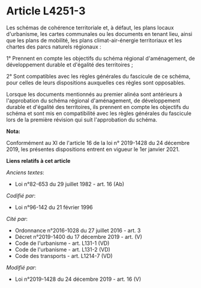 # Article L4251-3

Les schémas de cohérence territoriale et, à défaut, les plans locaux d'urbanisme, les cartes communales ou les documents en
tenant lieu, ainsi que les   plans de mobilité, les plans climat-air-énergie territoriaux et les chartes des parcs naturels
régionaux : 

1° Prennent en compte les objectifs du schéma régional d'aménagement, de développement durable et d'égalité des
territoires ; 

2° Sont compatibles avec les règles générales du fascicule de ce schéma, pour celles de leurs dispositions auxquelles ces
règles sont opposables. 

Lorsque les documents mentionnés au premier alinéa sont antérieurs à l'approbation du schéma régional d'aménagement, de
développement durable et d'égalité des territoires, ils prennent en compte les objectifs du schéma et sont mis en
compatibilité avec les règles générales du fascicule lors de la première révision qui suit l'approbation du schéma.

**Nota:**

Conformément au XI de l'article 16 de la loi n° 2019-1428 du 24 décembre 2019, les présentes dispositions entrent en vigueur
le 1er janvier 2021.

**Liens relatifs à cet article**

_Anciens textes_:

  - Loi n°82-653 du 29 juillet 1982 - art. 16 (Ab)

_Codifié par_:

  - Loi n°96-142 du 21 février 1996

_Cité par_:

  - Ordonnance n°2016-1028 du 27 juillet 2016 - art. 3
  - Décret n°2019-1400 du 17 décembre 2019 - art. (V)
  - Code de l'urbanisme - art. L131-1 (VD)
  - Code de l'urbanisme - art. L131-2 (VD)
  - Code des transports - art. L1214-7 (VD)

_Modifié par_:

  - Loi n°2019-1428 du 24 décembre 2019 - art. 16 (V)
